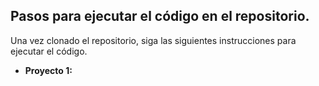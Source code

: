 ## Pasos para ejecutar el código en el repositorio.

Una vez clonado el repositorio, siga las siguientes instrucciones para ejecutar el código.

* **Proyecto 1:**



